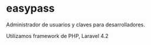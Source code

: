 easypass
========

Administrador de usuarios y claves para desarrolladores.

Utilizamos framework de PHP, Laravel 4.2
